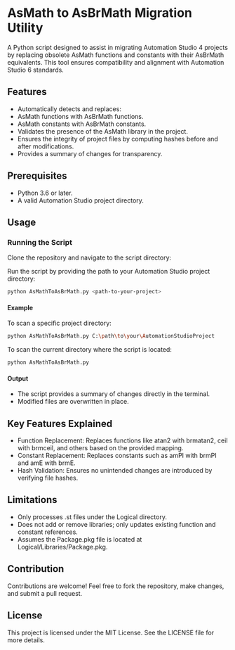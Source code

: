 # AsMath to AsBrMath Migration Utility

A Python script designed to assist in migrating Automation Studio 4 projects by replacing obsolete AsMath functions and constants with their AsBrMath equivalents. This tool ensures compatibility and alignment with Automation Studio 6 standards.

## Features

- Automatically detects and replaces:
- AsMath functions with AsBrMath functions.
- AsMath constants with AsBrMath constants.
- Validates the presence of the AsMath library in the project.
- Ensures the integrity of project files by computing hashes before and after modifications.
- Provides a summary of changes for transparency.

## Prerequisites

- Python 3.6 or later.
- A valid Automation Studio project directory.

## Usage

### Running the Script

Clone the repository and navigate to the script directory:


Run the script by providing the path to your Automation Studio project directory:
```bash
python AsMathToAsBrMath.py <path-to-your-project>
```

#### Example
To scan a specific project directory:
```bash
python AsMathToAsBrMath.py C:\path\to\your\AutomationStudioProject
```

To scan the current directory where the script is located:
```bash
python AsMathToAsBrMath.py
```

#### Output
- The script provides a summary of changes directly in the terminal.
- Modified files are overwritten in place.

## Key Features Explained
- Function Replacement: Replaces functions like atan2 with brmatan2, ceil with brmceil, and others based on the provided mapping.
- Constant Replacement: Replaces constants such as amPI with brmPI and amE with brmE.
- Hash Validation: Ensures no unintended changes are introduced by verifying file hashes.

## Limitations
- Only processes .st files under the Logical directory.
- Does not add or remove libraries; only updates existing function and constant references.
- Assumes the Package.pkg file is located at Logical/Libraries/Package.pkg.

## Contribution
Contributions are welcome! Feel free to fork the repository, make changes, and submit a pull request.

## License
This project is licensed under the MIT License. See the LICENSE file for more details.